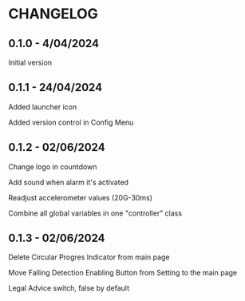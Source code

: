 # CHANGELOG
## 0.1.0 - 4/04/2024
Initial version

## 0.1.1 - 24/04/2024
Added launcher icon

Added version control in Config Menu

## 0.1.2 - 02/06/2024
Change logo in countdown

Add sound when alarm it's activated

Readjust accelerometer values (20G-30ms)

Combine all global variables in one "controller" class

## 0.1.3 - 02/06/2024
Delete Circular Progres Indicator from main page

Move Falling Detection Enabling Button from Setting to the main page

Legal Advice switch, false by default



